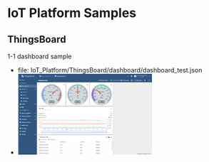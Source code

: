 # IoT Platform Samples

## ThingsBoard
1-1 dashboard sample
 - file: IoT_Platform/ThingsBoard/dashboard/dashboard_test.json
 - <img src="https://github.com/foobarbazfred/IoT_Platform/blob/main/ThingsBoard/dashboard/dashboard_sample.png?raw=true" width=300>

